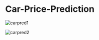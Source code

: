 # Car-Price-Prediction

![carpred1](https://user-images.githubusercontent.com/64924874/86338247-b73f6b80-bc6f-11ea-848f-aca86b82e2ce.png)

![carpred2](https://user-images.githubusercontent.com/64924874/86338250-b8709880-bc6f-11ea-9e86-f615f03d25e4.png)
